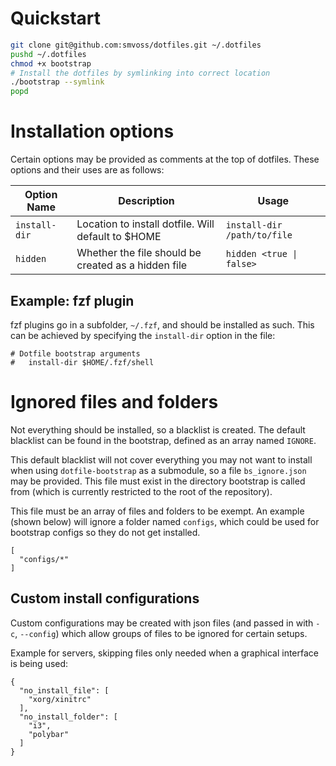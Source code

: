 # Quickstart

```bash
git clone git@github.com:smvoss/dotfiles.git ~/.dotfiles
pushd ~/.dotfiles
chmod +x bootstrap
# Install the dotfiles by symlinking into correct location
./bootstrap --symlink
popd
```

# Installation options

Certain options may be provided as comments at the top of dotfiles. These options and their uses are as follows:

| Option Name   | Description     | Usage  |
| ------------- | --------------- | ------ |
| `install-dir` | Location to install dotfile. Will default to $HOME | `install-dir /path/to/file` |
| `hidden`      | Whether the file should be created as a hidden file | `hidden <true \| false>` |

## Example: fzf plugin

fzf plugins go in a subfolder, `~/.fzf`, and should be installed as such. This can be achieved by specifying the `install-dir` option in the file:

```
# Dotfile bootstrap arguments
#   install-dir $HOME/.fzf/shell
```

# Ignored files and folders

Not everything should be installed, so a blacklist is created. The default blacklist can be found in the bootstrap, defined as an array named `IGNORE`.

This default blacklist will not cover everything you may not want to install when using `dotfile-bootstrap` as a submodule, so a file `bs_ignore.json` may be provided. This file must exist in the directory bootstrap is called from (which is currently restricted to the root of the repository).

This file must be an array of files and folders to be exempt. An example (shown below) will ignore a folder named `configs`, which could be used for bootstrap configs so they do not get installed.

```
[
  "configs/*"
]
```

## Custom install configurations

Custom configurations may be created with json files (and passed in with `-c`, `--config`) which allow groups of files to be ignored for certain setups.

Example for servers, skipping files only needed when a graphical interface is being used:

```
{
  "no_install_file": [
    "xorg/xinitrc"
  ],
  "no_install_folder": [
    "i3",
    "polybar"
  ]
}
```
